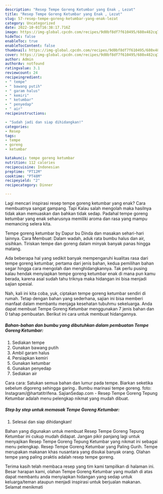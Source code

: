 ```yaml
---
description: "Resep Tempe Goreng Ketumbar yang Enak , Lezat"
title: "Resep Tempe Goreng Ketumbar yang Enak , Lezat"
slug: 57-resep-tempe-goreng-ketumbar-yang-enak-lezat
category: Uncategorized
date: 2022-10-01T16:38:17.716Z
image: https://img-global.cpcdn.com/recipes/9d0bf8df7f610495/680x482cq70/tempe-goreng-ketumbar-foto-resep-utama.jpg
hideToc: false
enableToc: true
enableTocContent: false
thumbnail: https://img-global.cpcdn.com/recipes/9d0bf8df7f610495/680x482cq70/tempe-goreng-ketumbar-foto-resep-utama.jpg
cover: https://img-global.cpcdn.com/recipes/9d0bf8df7f610495/680x482cq70/tempe-goreng-ketumbar-foto-resep-utama.jpg
author: Admin
authorAv: notfound
ratingvalue: 3.1
reviewcount: 24
recipeingredient:
- " tempe"
- " bawang putih"
- " garam halus"
- " kemiri"
- " ketumbar"
- " penyedap"
- " air"
recipeinstructions:

- "Sudah jadi dan siap dihidangkan!"
categories:
- Resep
tags:
- tempe
- goreng
- ketumbar

katakunci: tempe goreng ketumbar 
nutrition: 112 calories
recipecuisine: Indonesian
preptime: "PT12M"
cooktime: "PT48M"
recipeyield: "2"
recipecategory: Dinner

---
```



Lagi mencari inspirasi resep tempe goreng ketumbar yang enak? Cara membuatnya sangat gampang. Tapi Kalau salah mengolah maka hasilnya tidak akan memuaskan dan bahkan tidak sedap. Padahal tempe goreng ketumbar yang enak seharusnya memiliki aroma dan rasa yang mampu memancing selera kita.


Tempe goreng ketumbar by Dapur bu Dinda dan masakan sehari-hari lainnya. Cara Membuat: Dalam wadah, aduk rata bumbu halus dan air, sisihkan. Tiriskan tempe dan goreng dalam minyak banyak panas hingga matang.

Ada beberapa hal yang sedikit banyak mempengaruhi kualitas rasa dari tempe goreng ketumbar, pertama dari jenis bahan, kedua pemilihan bahan segar hingga cara mengolah dan menghidangkannya. Tak perlu pusing kalau hendak menyiapkan tempe goreng ketumbar enak di mana pun kamu berada, karena asal sudah tahu triknya maka hidangan ini bisa menjadi sajian spesial.


Nah, kali ini kita coba, yuk, ciptakan tempe goreng ketumbar sendiri di rumah. Tetap dengan bahan yang sederhana, sajian ini bisa memberi manfaat dalam membantu menjaga kesehatan tubuhmu sekeluarga. Anda dapat membuat Tempe Goreng Ketumbar menggunakan 7 jenis bahan dan 0 tahap pembuatan. Berikut ini cara untuk membuat hidangannya.

<!--inarticleads1-->

##### Bahan-bahan dan bumbu yang dibutuhkan dalam pembuatan Tempe Goreng Ketumbar:

1. Sediakan  tempe
1. Gunakan  bawang putih
1. Ambil  garam halus
1. Persiapkan  kemiri
1. Gunakan  ketumbar
1. Gunakan  penyedap
1. Sediakan  air


Cara cara: Satukan semua bahan dan lumur pada tempe. Biarkan seketika sebelum digoreng sehingga garing.. Bumbu marinasi tempe goreng. foto: Instagram/@hartatitrifena. SajianSedap.com - Resep Tempe Goreng Tepung Ketumbar adalah menu pelengkap nikmat yang mudah dibuat. 

<!--inarticleads2-->

##### Step by step untuk memasak Tempe Goreng Ketumbar:


1. Selesai dan siap dihidangkan!

Bahan yang digunakan untuk membuat Resep Tempe Goreng Tepung Ketumbar ini cukup mudah didapat. Jangan pikir panjang lagi untuk menyajikan Resep Tempe Goreng Tepung Ketumbar yang nikmat ini sebagai menu pelengkap. Resep Tempe Goreng Ketumbar yang Paling Gurih. Tempe merupakan makanan khas nusantara yang disukai banyak orang. Olahan tempe yang paling praktis adalah resep tempe goreng. 

Terima kasih telah membaca resep yang tim kami tampilkan di halaman ini. Besar harapan kami, olahan Tempe Goreng Ketumbar yang mudah di atas dapat membantu anda menyiapkan hidangan yang sedap untuk keluarga/teman ataupun menjadi inspirasi untuk berjualan makanan. Selamat menikmati
